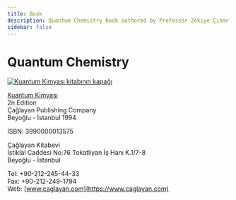 ```yaml
---
title: Book
description: Quantum Chemistry book authored by Professor Zekiye Çınar.
sidebar: false
---
```


# Quantum Chemistry

<p style="text-align: center">

[![Kuantum Kimyası kitabının kapağı](/images/3990000013575.jpg)](https://www.caglayan.com/urundetay/540865/Kuantum-Kimyasi-Prof-Dr-Zekiye-Cinar-3990000013575#sthash.H1bGn8t5.dpbs)

[Kuantum Kimyası](https://www.caglayan.com/urundetay/540865/Kuantum-Kimyasi-Prof-Dr-Zekiye-Cinar-3990000013575#sthash.H1bGn8t5.dpbs)\
2n Edition\
Çağlayan Publishing Company\
Beyoğlu - İstanbul 1994

ISBN: 3990000013575

Çağlayan Kitabevi\
İstiklal Caddesi No:76 Tokatlıyan İş Hanı K.1/7-8\
Beyoğlu - İstanbul

Tel: +90-212-245-44-33\
Fax: +90-212-249-1794\
Web: [www.caglayan.com](https://www.caglayan.com)

</p>
